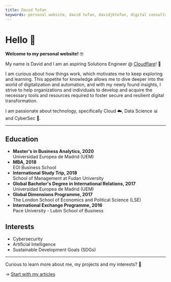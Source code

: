 ```yaml
---
title: David Tofan
keywords: personal website, david tofan, davidjktofan, digital consultant
---
```


# Hello 👋

**Welcome to my personal website!** 🤓

My name is David and I am an aspiring Solutions Engineer @ [Cloudflare](https://www.cloudflare.com/)! 🧡

I am curious about how things work, which motivates me to keep exploring and learning. This appetite for knowledge allows me to dive deeper into the world of digitalization and automation, and with my newly found insights, I strive to help organizations and individuals to develop and acquire the necessary tools and resources required to foster secure and resilient digital transformation.

I am passionate about technology, specifically Cloud ☁️, Data Science 📊 and CyberSec 🔐.

<hr />

## Education

<ul class="fa-ul">
  <li><i class="fa-li fas fa-graduation-cap"></i><b>Master's in Business Analytics, 2020</b></li>
    <ol style="list-style-type: none; margin: 0; padding: 0;">
        <li>Universidad Europea de Madrid (UEM)</li>
    </ol>
  <li><i class="fa-li fas fa-graduation-cap"></i><b>MBA, 2018</b></li>
    <ol style="list-style-type: none; margin: 0; padding: 0;">
        <li>EOI Business School</li>
    </ol>
  <li><i class="fa-li fas fa-graduation-cap"></i><b>International Study Trip, 2018</b></li>
    <ol style="list-style-type: none; margin: 0; padding: 0;">
        <li>School of Management at Fudan University</li>
    </ol>
  <li><i class="fa-li fas fa-graduation-cap"></i><b>Global Bachelor's Degree in International Relations, 2017</b></li>
    <ol style="list-style-type: none; margin: 0; padding: 0;">
        <li>Universidad Europea de Madrid (UEM)</li>
    </ol>
  <li><i class="fa-li fas fa-graduation-cap"></i><b>Global Dimensions Programme, 2017</b></li>
    <ol style="list-style-type: none; margin: 0; padding: 0;">
        <li>The London School of Economics and Political Science (LSE)</li>
    </ol>
  <li><i class="fa-li fas fa-graduation-cap"></i><b>International Exchange Programme, 2016</b></li>
    <ol style="list-style-type: none; margin: 0; padding: 0;">
        <li>Pace University - Lubin School of Business</li>
    </ol>
</ul>

## Interests

<ul class="fa-ul">
  <li><i class="fa-li fa fa-lightbulb"></i>Cybersecurity</li>
  <li><i class="fa-li fa fa-lightbulb"></i>Artificial Intelligence</li>
  <li><i class="fa-li fa fa-lightbulb"></i>Sustainable Development Goals (SDGs)</li>
</ul>

<hr />

Curious to learn more about me, my projects and my interests? 💬

→ [Start with my articles](/articles)
